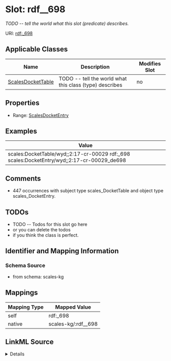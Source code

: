 

# Slot: rdf__698


_TODO -- tell the world what this slot (predicate) describes._





URI: [rdf:_698](http://www.w3.org/1999/02/22-rdf-syntax-ns#_698)



<!-- no inheritance hierarchy -->





## Applicable Classes

| Name | Description | Modifies Slot |
| --- | --- | --- |
| [ScalesDocketTable](../classes/ScalesDocketTable.md) | TODO -- tell the world what this class (type) describes |  no  |







## Properties

* Range: [ScalesDocketEntry](../classes/ScalesDocketEntry.md)






## Examples

| Value |
| --- |
| scales:DocketTable/wyd;;2:17-cr-00029 rdf:_698 scales:DocketEntry/wyd;;2:17-cr-00029_de698 |

## Comments

* 447 occurrences with subject type scales_DocketTable and object type scales_DocketEntry.

## TODOs

* TODO -- Todos for this slot go here
* or you can delete the todos
* if you think the class is perfect.

## Identifier and Mapping Information







### Schema Source


* from schema: scales-kg




## Mappings

| Mapping Type | Mapped Value |
| ---  | ---  |
| self | rdf:_698 |
| native | scales-kg/:rdf__698 |




## LinkML Source

<details>
```yaml
name: rdf__698
description: TODO -- tell the world what this slot (predicate) describes.
todos:
- TODO -- Todos for this slot go here
- or you can delete the todos
- if you think the class is perfect.
comments:
- 447 occurrences with subject type scales_DocketTable and object type scales_DocketEntry.
examples:
- value: scales:DocketTable/wyd;;2:17-cr-00029 rdf:_698 scales:DocketEntry/wyd;;2:17-cr-00029_de698
from_schema: scales-kg
rank: 1000
slot_uri: rdf:_698
alias: rdf__698
domain_of:
- scales_DocketTable
range: scales_DocketEntry

```
</details>